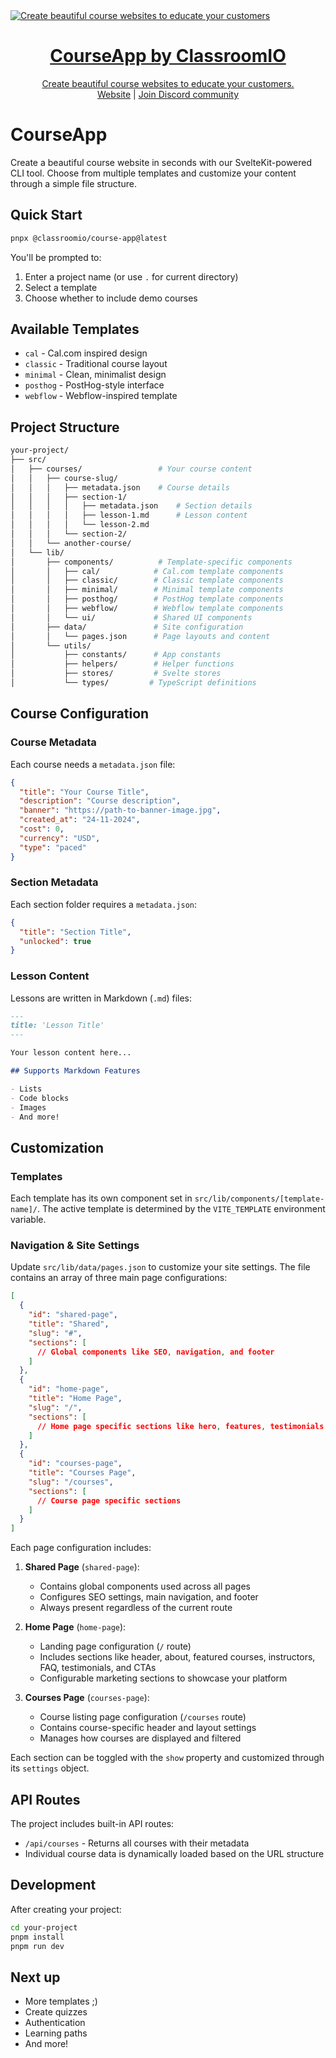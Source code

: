 <a href="https://courseapp.oncws.com/">
  <img alt="Create beautiful course websites to educate your customers" src="https://cdn.courseapp.oncws.com/courseapp-og.png" />
  <h1 align="center">CourseApp by ClassroomIO</h1>
  <p align="center">
    Create beautiful course websites to educate your customers.
    <br />
    <a href="https://courseapp.oncws.com">Website</a>  |  <a href="https://dub.sh/ciodiscord">Join Discord community</a>
  </p>
</a>

# CourseApp

Create a beautiful course website in seconds with our SvelteKit-powered CLI tool. Choose from multiple templates and customize your content through a simple file structure.

## Quick Start

```bash
pnpx @classroomio/course-app@latest
```

You'll be prompted to:
1. Enter a project name (or use `.` for current directory)
2. Select a template
3. Choose whether to include demo courses

## Available Templates

- `cal` - Cal.com inspired design
- `classic` - Traditional course layout
- `minimal` - Clean, minimalist design
- `posthog` - PostHog-style interface
- `webflow` - Webflow-inspired template

## Project Structure

```bash
your-project/
├── src/
│   ├── courses/                 # Your course content
│   │   ├── course-slug/
│   │   │   ├── metadata.json    # Course details
│   │   │   ├── section-1/
│   │   │   │   ├── metadata.json    # Section details
│   │   │   │   ├── lesson-1.md      # Lesson content
│   │   │   │   └── lesson-2.md
│   │   │   └── section-2/
│   │   └── another-course/
│   └── lib/
│       ├── components/          # Template-specific components
│       │   ├── cal/            # Cal.com template components
│       │   ├── classic/        # Classic template components
│       │   ├── minimal/        # Minimal template components
│       │   ├── posthog/        # PostHog template components
│       │   ├── webflow/        # Webflow template components
│       │   └── ui/             # Shared UI components
│       ├── data/               # Site configuration
│       │   └── pages.json      # Page layouts and content
│       └── utils/
│           ├── constants/      # App constants
│           ├── helpers/        # Helper functions
│           ├── stores/         # Svelte stores
│           └── types/         # TypeScript definitions
```

## Course Configuration

### Course Metadata

Each course needs a `metadata.json` file:

```json
{
  "title": "Your Course Title",
  "description": "Course description",
  "banner": "https://path-to-banner-image.jpg",
  "created_at": "24-11-2024",
  "cost": 0,
  "currency": "USD",
  "type": "paced"
}
```

### Section Metadata

Each section folder requires a `metadata.json`:

```json
{
  "title": "Section Title",
  "unlocked": true
}
```

### Lesson Content

Lessons are written in Markdown (`.md`) files:

```markdown
---
title: 'Lesson Title'
---

Your lesson content here...

## Supports Markdown Features

- Lists
- Code blocks
- Images
- And more!
```

## Customization

### Templates

Each template has its own component set in `src/lib/components/[template-name]/`. The active template is determined by the `VITE_TEMPLATE` environment variable.

### Navigation & Site Settings

Update `src/lib/data/pages.json` to customize your site settings. The file contains an array of three main page configurations:

```json
[
  {
    "id": "shared-page",
    "title": "Shared",
    "slug": "#",
    "sections": [
      // Global components like SEO, navigation, and footer
    ]
  },
  {
    "id": "home-page",
    "title": "Home Page",
    "slug": "/",
    "sections": [
      // Home page specific sections like hero, features, testimonials
    ]
  },
  {
    "id": "courses-page",
    "title": "Courses Page",
    "slug": "/courses",
    "sections": [
      // Course page specific sections
    ]
  }
]
```

Each page configuration includes:

1. **Shared Page** (`shared-page`):
   - Contains global components used across all pages
   - Configures SEO settings, main navigation, and footer
   - Always present regardless of the current route

2. **Home Page** (`home-page`):
   - Landing page configuration (`/` route)
   - Includes sections like header, about, featured courses, instructors, FAQ, testimonials, and CTAs
   - Configurable marketing sections to showcase your platform

3. **Courses Page** (`courses-page`):
   - Course listing page configuration (`/courses` route)
   - Contains course-specific header and layout settings
   - Manages how courses are displayed and filtered

Each section can be toggled with the `show` property and customized through its `settings` object.

## API Routes

The project includes built-in API routes:

- `/api/courses` - Returns all courses with their metadata
- Individual course data is dynamically loaded based on the URL structure

## Development

After creating your project:

```bash
cd your-project
pnpm install
pnpm run dev
```

## Next up

- More templates ;)
- Create quizzes
- Authentication
- Learning paths
- And more!
